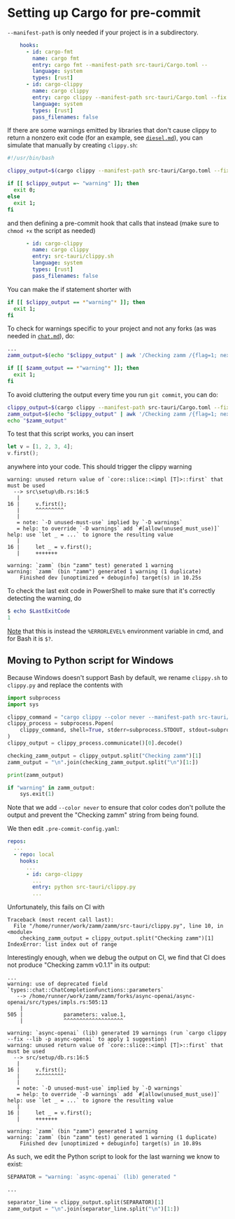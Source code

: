 # Setting up Cargo for pre-commit

`--manifest-path` is only needed if your project is in a subdirectory.

```yaml
    hooks:
      - id: cargo-fmt
        name: cargo fmt
        entry: cargo fmt --manifest-path src-tauri/Cargo.toml --
        language: system
        types: [rust]
      - id: cargo-clippy
        name: cargo clippy
        entry: cargo clippy --manifest-path src-tauri/Cargo.toml --fix --allow-dirty --allow-staged --all-targets --all-features -- -Dwarnings
        language: system
        types: [rust]
        pass_filenames: false
```

If there are some warnings emitted by libraries that don't cause clippy to return a nonzero exit code (for an example, see [`diesel.md`](/general-notes/libraries/rust/diesel.md)), you can simulate that manually by creating `clippy.sh`:

```sh
#!/usr/bin/bash

clippy_output=$(cargo clippy --manifest-path src-tauri/Cargo.toml --fix --allow-dirty --allow-staged --all-targets --all-features -- -Dwarnings)

if [[ $clippy_output =~ "warning" ]]; then
  exit 0;
else
  exit 1;
fi
```

and then defining a pre-commit hook that calls that instead (make sure to `chmod +x` the script as needed)

```yaml
      - id: cargo-clippy
        name: cargo clippy
        entry: src-tauri/clippy.sh
        language: system
        types: [rust]
        pass_filenames: false
```

You can make the if statement shorter with

```bash
if [[ $clippy_output == *"warning"* ]]; then
  exit 1;
fi
```

To check for warnings specific to your project and not any forks (as was needed in [`chat.md`](/zamm-notes/chat.md)), do:

```bash
...
zamm_output=$(echo "$clippy_output" | awk '/Checking zamm /{flag=1; next} flag')

if [[ $zamm_output == *"warning"* ]]; then
  exit 1;
fi

```

To avoid cluttering the output every time you run `git commit`, you can do:

```bash
clippy_output=$(cargo clippy --manifest-path src-tauri/Cargo.toml --fix --allow-dirty --allow-staged --all-targets --all-features -- -Dwarnings 2>&1)
zamm_output=$(echo "$clippy_output" | awk '/Checking zamm /{flag=1; next} flag')
echo "$zamm_output"
```

To test that this script works, you can insert

```rust
let v = [1, 2, 3, 4];
v.first();
```

anywhere into your code. This should trigger the clippy warning

```
warning: unused return value of `core::slice::<impl [T]>::first` that must be used
  --> src\setup\db.rs:16:5
   |
16 |     v.first();
   |     ^^^^^^^^^
   |
   = note: `-D unused-must-use` implied by `-D warnings`
   = help: to override `-D warnings` add `#[allow(unused_must_use)]`  
help: use `let _ = ...` to ignore the resulting value
   |
16 |     let _ = v.first();
   |     +++++++

warning: `zamm` (bin "zamm" test) generated 1 warning
warning: `zamm` (bin "zamm") generated 1 warning (1 duplicate)        
    Finished dev [unoptimized + debuginfo] target(s) in 10.25s        
```

To check the last exit code in PowerShell to make sure that it's correctly detecting the warning, do

```powershell
$ echo $LastExitCode
1
```

[Note](https://stackoverflow.com/a/334893) that this is instead the `%ERRORLEVEL%` environment variable in cmd, and for Bash it is `$?`.

## Moving to Python script for Windows

Because Windows doesn't support Bash by default, we rename `clippy.sh` to `clippy.py` and replace the contents with

```python
import subprocess
import sys

clippy_command = "cargo clippy --color never --manifest-path src-tauri/Cargo.toml --fix --allow-dirty --allow-staged --all-targets --all-features -- -Dwarnings"
clippy_process = subprocess.Popen(
    clippy_command, shell=True, stderr=subprocess.STDOUT, stdout=subprocess.PIPE
)
clippy_output = clippy_process.communicate()[0].decode()

checking_zamm_output = clippy_output.split("Checking zamm")[1]
zamm_output = "\n".join(checking_zamm_output.split("\n")[1:])

print(zamm_output)

if "warning" in zamm_output:
    sys.exit(1)
```

Note that we add `--color never` to ensure that color codes don't pollute the output and prevent the "Checking zamm" string from being found.

We then edit `.pre-commit-config.yaml`:

```yaml
repos:
  ...
  - repo: local
    hooks:
      ...
      - id: cargo-clippy
        ...
        entry: python src-tauri/clippy.py
        ...
```

Unfortunately, this fails on CI with

```
Traceback (most recent call last):
  File "/home/runner/work/zamm/zamm/src-tauri/clippy.py", line 10, in <module>
    checking_zamm_output = clippy_output.split("Checking zamm")[1]
IndexError: list index out of range
```

Interestingly enough, when we debug the output on CI, we find that CI does not produce "Checking zamm v0.1.1" in its output:

```
...
warning: use of deprecated field `types::chat::ChatCompletionFunctions::parameters`
   --> /home/runner/work/zamm/zamm/forks/async-openai/async-openai/src/types/impls.rs:505:13
    |
505 |             parameters: value.1,
    |             ^^^^^^^^^^^^^^^^^^^

warning: `async-openai` (lib) generated 19 warnings (run `cargo clippy --fix --lib -p async-openai` to apply 1 suggestion)
warning: unused return value of `core::slice::<impl [T]>::first` that must be used
  --> src/setup/db.rs:16:5
   |
16 |     v.first();
   |     ^^^^^^^^^
   |
   = note: `-D unused-must-use` implied by `-D warnings`
   = help: to override `-D warnings` add `#[allow(unused_must_use)]`
help: use `let _ = ...` to ignore the resulting value
   |
16 |     let _ = v.first();
   |     +++++++

warning: `zamm` (bin "zamm") generated 1 warning
warning: `zamm` (bin "zamm" test) generated 1 warning (1 duplicate)
    Finished dev [unoptimized + debuginfo] target(s) in 10.89s
```

As such, we edit the Python script to look for the last warning we know to exist:

```python
SEPARATOR = "warning: `async-openai` (lib) generated "

...

separator_line = clippy_output.split(SEPARATOR)[1]
zamm_output = "\n".join(separator_line.split("\n")[1:])
```
